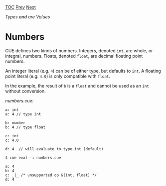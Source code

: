 [TOC](Readme.md) [Prev](sumstruct.md) [Next](ranges.md)

_Types ~~and~~ are Values_

# Numbers

CUE defines two kinds of numbers.
Integers, denoted `int`, are whole, or integral, numbers.
Floats, denoted `float`, are decimal floating point numbers.

An integer literal (e.g. `4`) can be of either type, but defaults to `int`.
A floating point literal (e.g. `4.0`) is only compatible with `float`.

In the example, the result of `b` is a `float` and cannot be
used as an `int` without conversion.

<!-- CUE editor -->
_numbers.cue:_
```
a: int
a: 4 // type int

b: number
b: 4 // type float

c: int
c: 4.0

d: 4  // will evaluate to type int (default)
```

<!-- result -->
`$ cue eval -i numbers.cue`
```
a: 4
b: 4
c: _|_ /* unsupported op &(int, float) */
d: 4
```